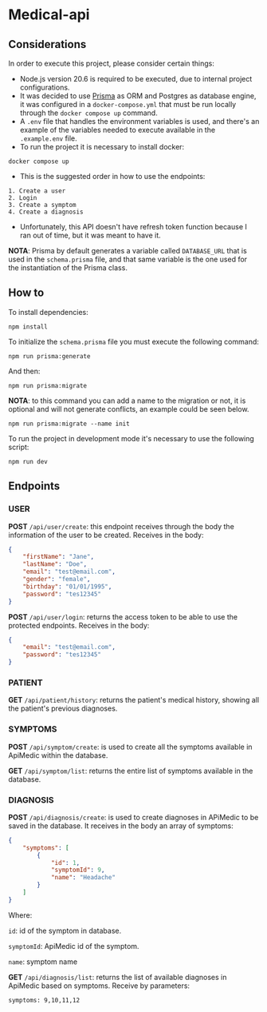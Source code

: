 # Medical-api

## Considerations
In order to execute this project, please consider certain things:
- Node.js version 20.6 is required to be executed, due to internal project configurations.
- It was decided to use [Prisma](https://www.prisma.io/) as ORM and Postgres as database engine, it was configured in a `docker-compose.yml` that must be run locally through the `docker compose up` command.
- A `.env` file that handles the environment variables is used, and there's an example of the variables needed to execute available in the `.example.env` file.
- To run the project it is necessary to install docker:

```
docker compose up
```
- This is the suggested order in how to use the endpoints:
```
1. Create a user
2. Login
3. Create a symptom
4. Create a diagnosis
```
- Unfortunately, this API doesn't have refresh token function because I ran out of time, but it was meant to have it.

**NOTA**: Prisma by default generates a variable called `DATABASE_URL` that is used in the `schema.prisma` file, and that same variable is the one used for the instantiation of the Prisma class.

## How to
To install dependencies:

```
npm install
```

To initialize the `schema.prisma` file you must execute the following command:

```
npm run prisma:generate
```

And then:

```
npm run prisma:migrate
```

**NOTA**: to this command you can add a name to the migration or not, it is optional and will not generate conflicts, an example could be seen below.

```
npm run prisma:migrate --name init
```

To run the project in development mode it's necessary to use the following script:

```
npm run dev
```

## Endpoints

### USER

**POST** `/api/user/create`: this endpoint receives through the body the information of the user to be created. Receives in the body:

```json
{
    "firstName": "Jane",
    "lastName": "Doe",
    "email": "test@email.com",
    "gender": "female",
    "birthday": "01/01/1995",
    "password": "tes12345"
}
```

**POST** `/api/user/login`: returns the access token to be able to use the protected endpoints. Receives in the body:

```json
{
    "email": "test@email.com",
    "password": "tes12345"
}
```

### PATIENT

**GET** `/api/patient/history`: returns the patient's medical history, showing all the patient's previous diagnoses.

### SYMPTOMS

**POST** `/api/symptom/create`: is used to create all the symptoms available in ApiMedic within the database.

**GET** `/api/symptom/list`: returns the entire list of symptoms available in the database.

### DIAGNOSIS

**POST** `/api/diagnosis/create`: is used to create diagnoses in APiMedic to be saved in the database. It receives in the body an array of symptoms:
``` json
{
    "symptoms": [
        {
            "id": 1,
            "symptomId": 9,
            "name": "Headache"
        }
    ]
}
```

Where:

`id`: id of the symptom in database.

`symptomId`: ApiMedic id of the symptom.

`name`: symptom name

**GET** `/api/diagnosis/list`: returns the list of available diagnoses in ApiMedic based on symptoms. Receive by parameters:
```
symptoms: 9,10,11,12
```